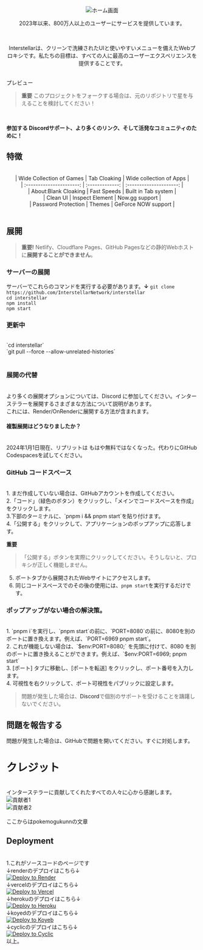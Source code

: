 <div align="center">
    
<img alt="ホーム画面" src="https://github.com/InterstellarNetwork/Interstellar/assets/89202835/77c63680-544b-42e9-88d6-d288e7681e82">
    
<p>2023年以来、800万人以上のユーザーにサービスを提供しています。<p><br>
<p>Interstellarは、クリーンで洗練されたUIと使いやすいメニューを備えたWebプロキシです。私たちの目標は、すべての人に最高のユーザーエクスペリエンスを提供することです。</p>
</div>
<br>
<a herf="https://github.com/InterstellarNetwork/Interstellar/assets/89202835/2669efed-5186-4932-83c4-725acae60bd2">プレビュー</a>
<br>

> **重要**
> このプロジェクトをフォークする場合は、元のリポジトリで星を与えることを検討してください！
<br>

**参加する <a herf="https://discord.gg/interstellar">Discord</a>サポート、より多くのリンク、そして活発なコミュニティのために！**
<br>

## 特徴

<div align="center">
<br>
| Wide Collection of Games |  Tab Cloaking   | Wide collection of Apps |<br>
| :----------------------: | :-------------: | :---------------------: |<br>
|   About:Blank Cloaking   |   Fast Speeds   |   Built in Tab system   |<br>
|         Clean UI         | Inspect Element |     Now.gg support      |<br>
|   Password Protection    |     Themes      |   GeForce NOW support   |<br>

</div>
<br>

## 展開

> **重要!**
> Netlify、Cloudflare Pages、GitHub Pagesなどの静的Webホストに**展開することができません**。<br>
### サーバーの展開<br>
サーバーでこれらのコマンドを実行する必要があります。**↓**
`git clone https://github.com/InterstellarNetwork/interstellar`  <br>
`cd interstellar`  <br>
`npm install`  <br>
`npm start`<br>

### 更新中
<br>
`cd interstellar`  <br>
`git pull --force --allow-unrelated-histories`<br><br>

### 展開の代替
<br>
より多くの展開オプションについては、<a herf="https://discord.gg/interstellar">Discord</a> に参加してください。インターステラーを展開するさまざまな方法について説明があります。<br>
これには、Render/OnRenderに展開する方法が含まれます。
<br>

#### 複製展開はどうなりましたか？
<br>
2024年1月1日現在、リプリットは <a herf="https://blog.replit.com/hosting-changes">もはや無料ではなくなった。</a>代わりにGitHub Codespacesを試してください。
<br>

### GitHub コードスペース
<br>
1. まだ作成していない場合は、GitHubアカウントを作成してください。<br>
2.「コード」（緑色のボタン）をクリックし、「メインでコードスペースを作成」をクリックします。<br>
3.下部のターミナルに、`pnpm i && pnpm start`を貼り付けます。<br>
4.「公開する」をクリックして、アプリケーションのポップアップに応答します。<br>

   **重要**
   
   > 「公開する」ボタンを実際にクリックしてください。そうしないと、プロキシが正しく機能しません。<br>
5. ポートタブから展開されたWebサイトにアクセスします。<br>
6. 同じコードスペースでのその後の使用には、`pnpm start`を実行するだけです。<br>

### ポップアップがない場合の解決策。
<br>
1. `pnpm i`を実行し、`pnpm start`の前に、`PORT=8080`の前に、8080を別のポートに置き換えます。例えば、`PORT=6969 pnpm start`。<br>
2. これが機能しない場合は、`$env:PORT=8080;` を先頭に付けて、8080 を別のポートに置き換えることができます。例えば、`$env:PORT=6969; pnpm start`<br>
3. [ポート] タブに移動し、[ポートを転送] をクリックし、ポート番号を入力します。<br>
4. 可視性を右クリックして、ポート可視性をパブリックに設定します。<br>

> 問題が発生した場合は、<a herf="https://discord.gg/interstellar">Discord</a>で個別のサポートを受けることを躊躇しないでください。<br>

## 問題を報告する<br>

問題が発生した場合は、GitHubで問題を開いてください。すぐに対処します。
<br>
# クレジット
<br>
インターステラーに貢献してくれたすべての人々に心から感謝します。
<br>
<img alt="貢献者1" src="https://contrib.rocks/image?repo=InterstellarNetwork/Interstellar"><br>
<img alt="貢献者2" src="https://github.com/InterstellarNetwork/Interstellar/graphs/contributors"><br>















<br>
ここからはpokemogukunnの文章<br>

## Deployment
<br>
1.<a herf="https://github.com/pokemogukunns/interstellarV10">これが</a>ソースコードのページです
<br>
↓renderのデプロイはこちら↓
<br>
<a href="https://render.com/deploy?repo=https://github.com/pokemogukunns/interstellarV10">
<img src="https://render.com/images/deploy-to-render-button.svg" alt="Deploy to Render">
</a>
<br>
↓vercelのデプロイはこちら↓
<br>
<a target="_blank" href="https://vercel.com/new/clone?repository-url=github.com/pokemogukunns/interstellarV10">
<img alt="Deploy to Vercel" src="https://raw.githubusercontent.com/BinBashBanana/deploy-buttons/master/buttons/remade/vercel.svg"></a>
<br>
↓herokuのデプロイはこちら↓
<br>
<a target="_blank" href="https://heroku.com/deploy/?template=https://github.com/pokemogukunns/interstellarV10">
<img alt="Deploy to Heroku" src="https://binbashbanana.github.io/deploy-buttons/buttons/remade/heroku.svg">
</a>
<br>
↓koyedのデプロイはこちら↓
<br>
<a target="_blank" href="https://app.koyeb.com/deploy?type=git&repository=github.com/pokemogukunns/interstellarV10">
<img alt="Deploy to Koyeb" src="https://binbashbanana.github.io/deploy-buttons/buttons/remade/koyeb.svg">
</a>
<br>
↓cyclicのデプロイはこちら↓
<br>
<a target="_blank" href="https://app.cyclic.sh/api/app/deploy/pokemogukunns/interstellarV10">
<img alt="Deploy to Cyclic" src="https://binbashbanana.github.io/deploy-buttons/buttons/remade/cyclic.svg">
</a>
<br>
以上。

